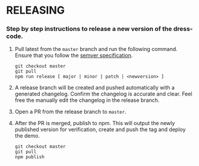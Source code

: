 # RELEASING

### Step by step instructions to release a new version of the dress-code.

1. Pull latest from the `master` branch and run the following command. Ensure that you follow the
[semver specification](http://semver.org/).

    ```
    git checkout master
    git pull
    npm run release [ major | minor | patch | <newversion> ]
    ```

1. A release branch will be created and pushed automatically with a generated changelog. Confirm the changelog is accurate and clear. Feel free the manually edit the changelog in the release branch.

1. Open a PR from the release branch to `master`.

1. After the PR is merged, publish to npm. This will output the newly published version for verification, create and push the tag and deploy the demo.

    ```
    git checkout master
    git pull
    npm publish
    ```
